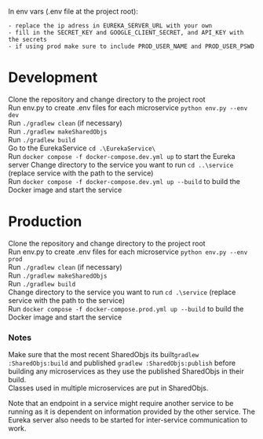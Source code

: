 In env vars (.env file at the project root):

    - replace the ip adress in EUREKA_SERVER_URL with your own
    - fill in the SECRET_KEY and GOOGLE_CLIENT_SECRET, and API_KEY with the secrets
    - if using prod make sure to include PROD_USER_NAME and PROD_USER_PSWD

# Development
Clone the repository and change directory to the project root  
Run env.py to create .env files for each microservice ```python env.py --env dev```    
Run ```./gradlew clean``` (if necessary)  
Run ```./gradlew makeSharedObjs```  
Run ```./gradlew build```  
Go to the EurekaService ```cd .\EurekaService\```  
Run ```docker compose -f docker-compose.dev.yml up``` to start the Eureka server
Change directory to the service you want to run ```cd ..\service``` (replace service with the path to the service)  
Run ```docker compose -f docker-compose.dev.yml up --build``` to build the Docker image and start the service  

# Production
Clone the repository and change directory to the project root  
Run env.py to create .env files for each microservice ```python env.py --env prod```    
Run ```./gradlew clean``` (if necessary)  
Run ```./gradlew makeSharedObjs```  
Run ```./gradlew build```  
Change directory to the service you want to run ```cd .\service``` (replace service with the path to the service)  
Run ```docker compose -f docker-compose.prod.yml up --build``` to build the Docker image and start the service  

### Notes

Make sure that the most recent SharedObjs its built```gradlew :SharedObjs:build``` and published ```gradlew :SharedObjs:publish``` before building any microservices as they use the published SharedObjs in their build.  
Classes used in multiple microservices are put in SharedObjs.

Note that an endpoint in a service might require another service to be running as it is dependent on information provided by the other service.
The Eureka server also needs to be started for inter-service communication to work.
